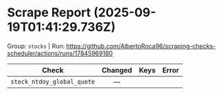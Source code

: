 # Scrape Report (2025-09-19T01:41:29.736Z)

Group: `stocks`  |  Run: https://github.com/AlbertoRoca96/scraping-checks-scheduler/actions/runs/17845969180

| Check | Changed | Keys | Error |
|---|:---:|:--|:--|
| `stock_ntdoy_global_quote` | — |  |  |
